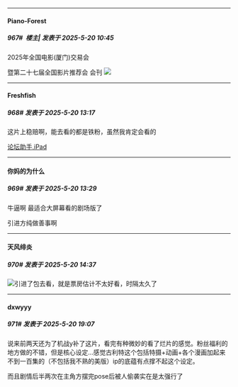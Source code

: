﻿
*****

####  Piano-Forest  
##### 967#         楼主| 发表于 2025-5-20 10:45

2025年全国电影(厦门)交易会

暨第二十七届全国影片推荐会 会刊
<img src="https://p.sda1.dev/24/bac62b5687d6100903cfd59af40a5edf/1000146728.jpg" referrerpolicy="no-referrer">


*****

####  Freshfish  
##### 968#       发表于 2025-5-20 13:17

这片上稳赔啊，能去看的都是铁粉，虽然我肯定会看的

[论坛助手,iPad](https://stage1st.com/2b//forum.php?mod=viewthread&amp;tid=2029836)


*****

####  你妈的为什么  
##### 969#       发表于 2025-5-20 13:29

牛逼啊 最适合大屏幕看的剧场版了

引进方纯做善事啊


*****

####  天风绯炎  
##### 970#       发表于 2025-5-20 14:37

<img src="https://static.stage1st.com/image/smiley/face2017/174.png" referrerpolicy="no-referrer">引进了包去看，就是票房估计不太好看，时隔太久了


*****

####  dxwyyy  
##### 971#       发表于 2025-5-20 19:07

说来前两天还为了机战y补了这片，看完有种微妙的看了烂片的感觉。粉丝福利的地方做的不错，但是核心设定…感觉古利特这个包括特摄+动画+各个漫画加起来不到一百集的（不包括我不熟的美版）ip的底蕴有点撑不起这个设定。

而且剧情后半两次在主角方摆完pose后被人偷袭实在是太强行了


